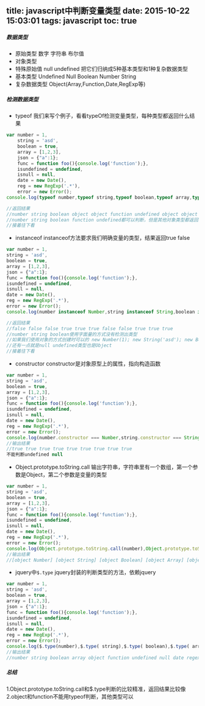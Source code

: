 title: javascript中判断变量类型
date: 2015-10-22 15:03:01
tags: javascript
toc: true
---
##### 数据类型
* 原始类型
	数字
	字符串
	布尔值
* 对象类型
* 特殊原始值
	null
	undefined
	把它们归纳成5种基本类型和1种复杂数据类型
* 基本类型
	Undefined
	Null
	Boolean
	Number
	String
* 复杂数据类型
	Object(Array,Function,Date,RegExp等)
<!--more-->

##### 检测数据类型
* typeof
我们来写个例子，看看typeOf检测变量类型，每种类型都返回什么结果
```javascript
var number = 1,
    string = 'asd',
    boolean = true,
    array = [1,2,3],
    json = {"a":1};
    func = function foo(){console.log('function');},
    isundefined = undefined,
    isnull = null,
    date = new Date(),
    reg = new RegExp('.*'),
    error = new Error();
console.log(typeof number,typeof string,typeof boolean,typeof array,typeof json,typeof func,typeof isundefined,typeof isnull,typeof date,typeof reg,typeof error);

//返回结果
//number string boolean object object function undefined object object object object
//number string boolean function undefined都可以判断，但是其他对象类型都返回的object，这样我们就不能清晰的判断部分类型是什么
//接着往下看
```
* instanceof
instanceof方法要求我们明确变量的类型，结果返回true false
```javascript
var number = 1,
string = 'asd',
boolean = true,
array = [1,2,3],
json = {"a":1};
func = function foo(){console.log('function');},
isundefined = undefined,
isnull = null,
date = new Date(),
reg = new RegExp('.*'),
error = new Error();
console.log(number instanceof Number,string instanceof String,boolean instanceof Boolean,array instanceof Array,json instanceof Object,func instanceof Function,isundefined instanceof Object,isnull instanceof Object,date instanceof Date,reg instanceof RegExp,error instanceof Error);

//返回结果
//false false false true true true false false true true true
//number string boolean使用字面量的方式没有检测出类型
//如果我们使用对象的方式创建时可以的 new Number(1); new String('asd'); new Boolean(true);这样
//还有一点就是null undefined类型也是Object
//接着往下看
```
* constructor
constructor是对象原型上的属性，指向构造函数
```javascript
var number = 1,
string = 'asd',
boolean = true,
array = [1,2,3],
json = {"a":1};
func = function foo(){console.log('function');},
isundefined = undefined,
isnull = null,
date = new Date(),
reg = new RegExp('.*'),
error = new Error();
console.log(number.constructor === Number,string.constructor === String,boolean.constructor === Boolean,array.constructor === Array,json.constructor === Object,func.constructor === Function,date.constructor ===  Date,reg.constructor === RegExp,error.constructor === Error);
//输出结果
//true true true true true true true true true
不能判断undefined null
```
* Object.prototype.toString.call
输出字符串，字符串里有一个数组，第一个参数是Object，第二个参数是变量的类型
```javascript
var number = 1,
string = 'asd',
boolean = true,
array = [1,2,3],
json = {"a":1};
func = function foo(){console.log('function');},
isundefined = undefined,
isnull = null,
date = new Date(),
reg = new RegExp('.*'),
error = new Error();
console.log(Object.prototype.toString.call(number),Object.prototype.toString.call( string),Object.prototype.toString.call( boolean),Object.prototype.toString.call( array),Object.prototype.toString.call( json),Object.prototype.toString.call( func),Object.prototype.toString.call( isundefined),Object.prototype.toString.call( isnull),Object.prototype.toString.call( date),Object.prototype.toString.call( reg),Object.prototype.toString.call( error));
//输出结果
//[object Number] [object String] [object Boolean] [object Array] [object Object] [object Function] [object Undefined] [object Null] [object Date] [object RegExp] [object Error]
```
* jquery中`$.type`
jquery封装的判断类型的方法，依赖jquery
```javascript
var number = 1,
string = 'asd',
boolean = true,
array = [1,2,3],
json = {"a":1};
func = function foo(){console.log('function');},
isundefined = undefined,
isnull = null,
date = new Date(),
reg = new RegExp('.*'),
error = new Error();
console.log($.type(number),$.type( string),$.type( boolean),$.type( array),$.type( json),$.type( func),$.type( isundefined),$.type( isnull),$.type( date),$.type( reg),$.type( error));
//输出结果
//number string boolean array object function undefined null date regexp error
```

##### 总结
1.Object.prototype.toString.call和$.type判断的比较精准，返回结果比较像
2.object和function不能用typeof判断，其他类型可以


